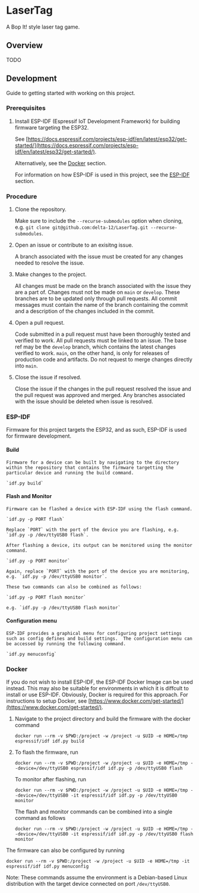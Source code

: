 # LaserTag

A Bop It! style laser tag game.

## Overview

TODO

## Development

Guide to getting started with working on this project.

### Prerequisites

1. Install ESP-IDF (Espressif IoT Development Framework) for building firmware targeting the ESP32.

   See [https://docs.espressif.com/projects/esp-idf/en/latest/esp32/get-started/](https://docs.espressif.com/projects/esp-idf/en/latest/esp32/get-started/).

   Alternatively, see the [Docker](#docker) section.

   For information on how ESP-IDF is used in this project, see the [ESP-IDF](#esp-idf) section.

### Procedure

1. Clone the repository.

   Make sure to include the `--recurse-submodules` option when cloning, e.g. `git clone git@github.com:delta-12/LaserTag.git --recurse-submodules`.

2. Open an issue or contribute to an exisitng issue.

   A branch associated with the issue must be created for any changes needed to resolve the issue.

3. Make changes to the project.

   All changes must be made on the branch associated with the issue they are a part of. Changes must not be made on `main` or `develop`. These branches are to be updated only through pull requests. All commit messages must contain the name of the branch containing the commit and a description of the changes included in the commit.

4. Open a pull request.

   Code submitted in a pull request must have been thoroughly tested and verified to work. All pull requests must be linked to an issue. The base ref may be the `develop` branch, which contains the latest changes verified to work. `main`, on the other hand, is only for releases of production code and artifacts. Do not request to merge changes directly into `main`.

5. Close the issue if resolved.

   Close the issue if the changes in the pull request resolved the issue and the pull request was approved and merged. Any branches associated with the issue should be deleted when issue is resolved.

### ESP-IDF

Firmware for this project targets the ESP32, and as such, ESP-IDF is used for firmware development.

#### Build

    Firmware for a device can be built by navigating to the directory within the repository that contains the firmware targetting the particular device and running the build command.

    `idf.py build`

#### Flash and Monitor

    Firmware can be flashed a device with ESP-IDF using the flash command.

    `idf.py -p PORT flash`

    Replace `PORT` with the port of the device you are flashing, e.g. `idf.py -p /dev/ttyUSB0 flash`.

    After flashing a device, its output can be monitored using the monitor command.

    `idf.py -p PORT monitor`

    Again, replace `PORT` with the port of the device you are monitoring, e.g. `idf.py -p /dev/ttyUSB0 monitor`.

    These two commands can also be combined as follows:

    `idf.py -p PORT flash monitor`

    e.g. `idf.py -p /dev/ttyUSB0 flash monitor`

#### Configuration menu

    ESP-IDF provides a graphical menu for configuring project settings such as config defines and build settings.  The configuration menu can be accessed by running the following command.

    `idf.py menuconfig`

### Docker

If you do not wish to install ESP-IDF, the ESP-IDF Docker Image can be used instead. This may also be suitable for environments in which it is diffcult to install or use ESP-IDF. Obviously, Docker is required for this approach. For instructions to setup Docker, see [https://www.docker.com/get-started/](https://www.docker.com/get-started/).

1. Navigate to the project directory and build the firmware with the docker command

   `docker run --rm -v $PWD:/project -w /project -u $UID -e HOME=/tmp espressif/idf idf.py build`

2. To flash the firmware, run

   `docker run --rm -v $PWD:/project -w /project -u $UID -e HOME=/tmp --device=/dev/ttyUSB0 espressif/idf idf.py -p /dev/ttyUSB0 flash`

   To monitor after flashing, run

   `docker run --rm -v $PWD:/project -w /project -u $UID -e HOME=/tmp --device=/dev/ttyUSB0 -it espressif/idf idf.py -p /dev/ttyUSB0 monitor`

   The flash and monitor commands can be combined into a single command as follows

   `docker run --rm -v $PWD:/project -w /project -u $UID -e HOME=/tmp --device=/dev/ttyUSB0 -it espressif/idf idf.py -p /dev/ttyUSB0 flash monitor`

The firmware can also be configured by running

`docker run --rm -v $PWD:/project -w /project -u $UID -e HOME=/tmp -it espressif/idf idf.py menuconfig`

Note: These commands assume the environment is a Debian-based Linux distribution with the target device connected on port `/dev/ttyUSB0`.
